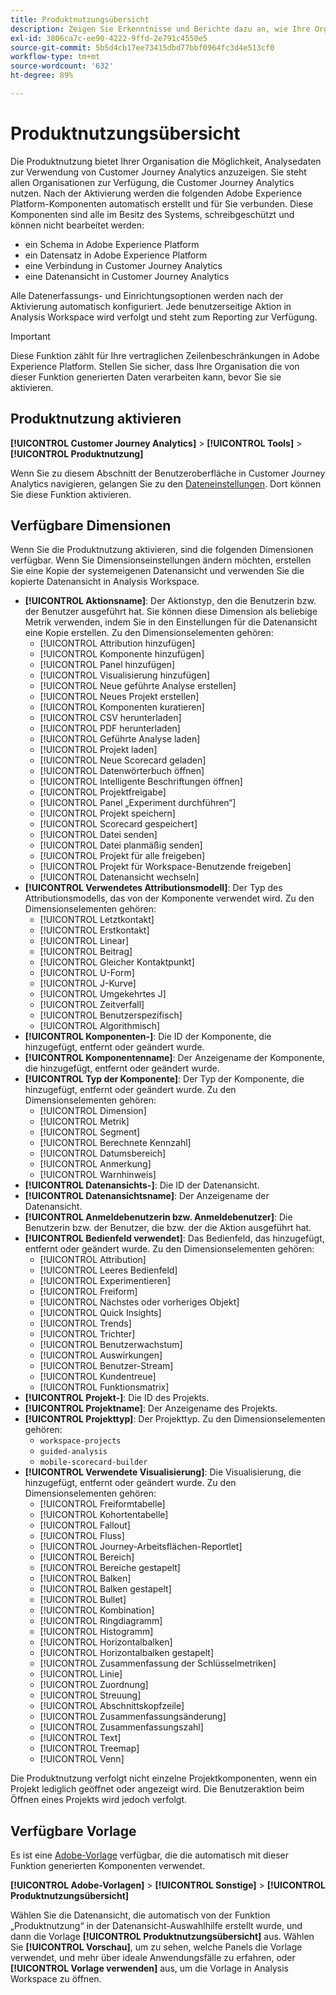 ```yaml
---
title: Produktnutzungsübersicht
description: Zeigen Sie Erkenntnisse und Berichte dazu an, wie Ihre Organisation Customer Journey Analytics nutzt.
exl-id: 3806ca7c-ee90-4222-9ffd-2e791c4550e5
source-git-commit: 5b5d4cb17ee73415dbd77bbf0964fc3d4e513cf0
workflow-type: tm+mt
source-wordcount: '632'
ht-degree: 89%

---
```


# Produktnutzungsübersicht

Die Produktnutzung bietet Ihrer Organisation die Möglichkeit, Analysedaten zur Verwendung von Customer Journey Analytics anzuzeigen. Sie steht allen Organisationen zur Verfügung, die Customer Journey Analytics nutzen. Nach der Aktivierung werden die folgenden Adobe Experience Platform-Komponenten automatisch erstellt und für Sie verbunden. Diese Komponenten sind alle im Besitz des Systems, schreibgeschützt und können nicht bearbeitet werden:

* ein Schema in Adobe Experience Platform
* ein Datensatz in Adobe Experience Platform
* eine Verbindung in Customer Journey Analytics
* eine Datenansicht in Customer Journey Analytics

Alle Datenerfassungs- und Einrichtungsoptionen werden nach der Aktivierung automatisch konfiguriert. Jede benutzerseitige Aktion in Analysis Workspace wird verfolgt und steht zum Reporting zur Verfügung.

>[!IMPORTANT]
>
>Diese Funktion zählt für Ihre vertraglichen Zeilenbeschränkungen in Adobe Experience Platform. Stellen Sie sicher, dass Ihre Organisation die von dieser Funktion generierten Daten verarbeiten kann, bevor Sie sie aktivieren.

## Produktnutzung aktivieren

**[!UICONTROL Customer Journey Analytics]** > **[!UICONTROL Tools]** > **[!UICONTROL Produktnutzung]**

Wenn Sie zu diesem Abschnitt der Benutzeroberfläche in Customer Journey Analytics navigieren, gelangen Sie zu den [Dateneinstellungen](data-settings.md). Dort können Sie diese Funktion aktivieren.

## Verfügbare Dimensionen

Wenn Sie die Produktnutzung aktivieren, sind die folgenden Dimensionen verfügbar. Wenn Sie Dimensionseinstellungen ändern möchten, erstellen Sie eine Kopie der systemeigenen Datenansicht und verwenden Sie die kopierte Datenansicht in Analysis Workspace.

* **[!UICONTROL Aktionsname]**: Der Aktionstyp, den die Benutzerin bzw. der Benutzer ausgeführt hat. Sie können diese Dimension als beliebige Metrik verwenden, indem Sie in den Einstellungen für die Datenansicht eine Kopie erstellen. Zu den Dimensionselementen gehören:
   * [!UICONTROL Attribution hinzufügen]
   * [!UICONTROL Komponente hinzufügen]
   * [!UICONTROL Panel hinzufügen]
   * [!UICONTROL Visualisierung hinzufügen]
   * [!UICONTROL Neue geführte Analyse erstellen]
   * [!UICONTROL Neues Projekt erstellen]
   * [!UICONTROL Komponenten kuratieren]
   * [!UICONTROL CSV herunterladen]
   * [!UICONTROL PDF herunterladen]
   * [!UICONTROL Geführte Analyse laden]
   * [!UICONTROL Projekt laden]
   * [!UICONTROL Neue Scorecard geladen]
   * [!UICONTROL Datenwörterbuch öffnen]
   * [!UICONTROL Intelligente Beschriftungen öffnen]
   * [!UICONTROL Projektfreigabe]
   * [!UICONTROL Panel „Experiment durchführen“]
   * [!UICONTROL Projekt speichern]
   * [!UICONTROL Scorecard gespeichert]
   * [!UICONTROL Datei senden]
   * [!UICONTROL Datei planmäßig senden]
   * [!UICONTROL Projekt für alle freigeben]
   * [!UICONTROL Projekt für Workspace-Benutzende freigeben]
   * [!UICONTROL Datenansicht wechseln]
* **[!UICONTROL Verwendetes Attributionsmodell]**: Der Typ des Attributionsmodells, das von der Komponente verwendet wird. Zu den Dimensionselementen gehören:
   * [!UICONTROL Letztkontakt]
   * [!UICONTROL Erstkontakt]
   * [!UICONTROL Linear]
   * [!UICONTROL Beitrag]
   * [!UICONTROL Gleicher Kontaktpunkt]
   * [!UICONTROL U-Form]
   * [!UICONTROL J-Kurve]
   * [!UICONTROL Umgekehrtes J]
   * [!UICONTROL Zeitverfall]
   * [!UICONTROL Benutzerspezifisch]
   * [!UICONTROL Algorithmisch]
* **[!UICONTROL Komponenten-]**: Die ID der Komponente, die hinzugefügt, entfernt oder geändert wurde.
* **[!UICONTROL Komponentenname]**: Der Anzeigename der Komponente, die hinzugefügt, entfernt oder geändert wurde.
* **[!UICONTROL Typ der Komponente]**: Der Typ der Komponente, die hinzugefügt, entfernt oder geändert wurde. Zu den Dimensionselementen gehören:
   * [!UICONTROL Dimension]
   * [!UICONTROL Metrik]
   * [!UICONTROL Segment]
   * [!UICONTROL Berechnete Kennzahl]
   * [!UICONTROL Datumsbereich]
   * [!UICONTROL Anmerkung]
   * [!UICONTROL Warnhinweis]
* **[!UICONTROL Datenansichts-]**: Die ID der Datenansicht.
* **[!UICONTROL Datenansichtsname]**: Der Anzeigename der Datenansicht.
* **[!UICONTROL Anmeldebenutzerin bzw. Anmeldebenutzer]**: Die Benutzerin bzw. der Benutzer, die bzw. der die Aktion ausgeführt hat.
* **[!UICONTROL Bedienfeld verwendet]**: Das Bedienfeld, das hinzugefügt, entfernt oder geändert wurde. Zu den Dimensionselementen gehören:
   * [!UICONTROL Attribution]
   * [!UICONTROL Leeres Bedienfeld]
   * [!UICONTROL Experimentieren]
   * [!UICONTROL Freiform]
   * [!UICONTROL Nächstes oder vorheriges Objekt]
   * [!UICONTROL Quick Insights]
   * [!UICONTROL Trends]
   * [!UICONTROL Trichter]
   * [!UICONTROL Benutzerwachstum]
   * [!UICONTROL Auswirkungen]
   * [!UICONTROL Benutzer-Stream]
   * [!UICONTROL Kundentreue]
   * [!UICONTROL Funktionsmatrix]
* **[!UICONTROL Projekt-]**: Die ID des Projekts.
* **[!UICONTROL Projektname]**: Der Anzeigename des Projekts.
* **[!UICONTROL Projekttyp]**: Der Projekttyp. Zu den Dimensionselementen gehören:
   * `workspace-projects`
   * `guided-analysis`
   * `mobile-scorecard-builder`
* **[!UICONTROL Verwendete Visualisierung]**: Die Visualisierung, die hinzugefügt, entfernt oder geändert wurde. Zu den Dimensionselementen gehören:
   * [!UICONTROL Freiformtabelle]
   * [!UICONTROL Kohortentabelle]
   * [!UICONTROL Fallout]
   * [!UICONTROL Fluss]
   * [!UICONTROL Journey-Arbeitsflächen-Reportlet]
   * [!UICONTROL Bereich]
   * [!UICONTROL Bereiche gestapelt]
   * [!UICONTROL Balken]
   * [!UICONTROL Balken gestapelt]
   * [!UICONTROL Bullet]
   * [!UICONTROL Kombination]
   * [!UICONTROL Ringdiagramm]
   * [!UICONTROL Histogramm]
   * [!UICONTROL Horizontalbalken]
   * [!UICONTROL Horizontalbalken gestapelt]
   * [!UICONTROL Zusammenfassung der Schlüsselmetriken]
   * [!UICONTROL Linie]
   * [!UICONTROL Zuordnung]
   * [!UICONTROL Streuung]
   * [!UICONTROL Abschnittskopfzeile]
   * [!UICONTROL Zusammenfassungsänderung]
   * [!UICONTROL Zusammenfassungszahl]
   * [!UICONTROL Text]
   * [!UICONTROL Treemap]
   * [!UICONTROL Venn]

Die Produktnutzung verfolgt nicht einzelne Projektkomponenten, wenn ein Projekt lediglich geöffnet oder angezeigt wird. Die Benutzeraktion beim Öffnen eines Projekts wird jedoch verfolgt.

## Verfügbare Vorlage

Es ist eine [Adobe-Vorlage](/help/analysis-workspace/templates/use-templates.md) verfügbar, die die automatisch mit dieser Funktion generierten Komponenten verwendet.

**[!UICONTROL Adobe-Vorlagen]** > **[!UICONTROL Sonstige]** > **[!UICONTROL Produktnutzungsübersicht]**

Wählen Sie die Datenansicht, die automatisch von der Funktion „Produktnutzung“ in der Datenansicht-Auswahlhilfe erstellt wurde, und dann die Vorlage **[!UICONTROL Produktnutzungsübersicht]** aus. Wählen Sie **[!UICONTROL Vorschau]**, um zu sehen, welche Panels die Vorlage verwendet, und mehr über ideale Anwendungsfälle zu erfahren, oder **[!UICONTROL Vorlage verwenden]** aus, um die Vorlage in Analysis Workspace zu öffnen.
